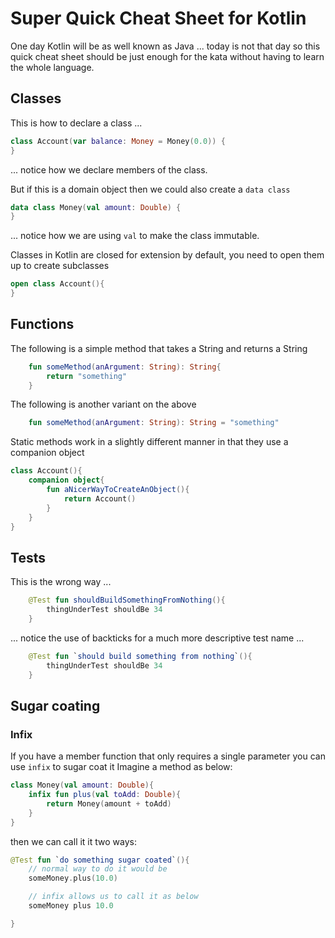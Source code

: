 # Super Quick Cheat Sheet for Kotlin

One day Kotlin will be as well known as Java ... today is not that day so this quick cheat sheet should be just 
enough for the kata without having to learn the whole language. 

## Classes      

This is how to declare a class ...
```kotlin
class Account(var balance: Money = Money(0.0)) {
} 
```
... notice how we declare members of the class.

But if this is a domain object then we could also create a `data class`
```kotlin
data class Money(val amount: Double) {
}
```
... notice how we are using `val` to make the class immutable.

Classes in Kotlin are closed for extension by default, you need to open them up to create subclasses
```kotlin
open class Account(){
}
```

## Functions

The following is a simple method that takes a String and returns a String
```kotlin
    fun someMethod(anArgument: String): String{
        return "something"
    }
```

The following is another variant on the above
```kotlin
    fun someMethod(anArgument: String): String = "something"
```

Static methods work in a slightly different manner in that they use a companion object
```kotlin
class Account(){
    companion object{
        fun aNicerWayToCreateAnObject(){
            return Account()
        }
    }
}
```

## Tests

This is the wrong way ... 
```kotlin
    @Test fun shouldBuildSomethingFromNothing(){
        thingUnderTest shouldBe 34
    }
```

... notice the use of backticks for a much more descriptive test name ...
```kotlin
    @Test fun `should build something from nothing`(){
        thingUnderTest shouldBe 34
    }
```

## Sugar coating
### Infix
If you have a member function that only requires a single parameter you can use `infix` to sugar coat it
Imagine a method as below:
```kotlin
class Money(val amount: Double){
    infix fun plus(val toAdd: Double){
        return Money(amount + toAdd)
    }
}
```
then we can call it it two ways:
````kotlin
@Test fun `do something sugar coated`(){
    // normal way to do it would be 
    someMoney.plus(10.0)

    // infix allows us to call it as below
    someMoney plus 10.0

}
````
